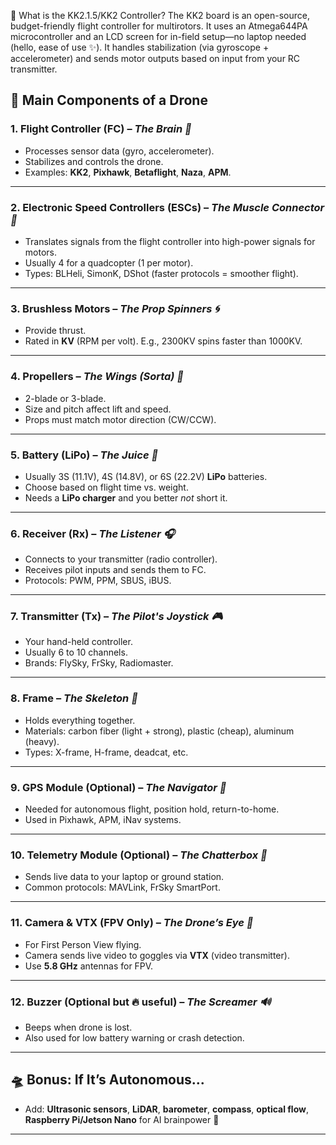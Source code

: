 🧠 What is the KK2.1.5/KK2 Controller?
The KK2 board is an open-source, budget-friendly flight controller for multirotors. It uses an Atmega644PA microcontroller and an LCD screen for in-field setup—no laptop needed (hello, ease of use ✨). It handles stabilization (via gyroscope + accelerometer) and sends motor outputs based on input from your RC transmitter.

## 🧩 **Main Components of a Drone**

### 1. **Flight Controller (FC)** – *The Brain 🧠*

* Processes sensor data (gyro, accelerometer).
* Stabilizes and controls the drone.
* Examples: **KK2**, **Pixhawk**, **Betaflight**, **Naza**, **APM**.

---

### 2. **Electronic Speed Controllers (ESCs)** – *The Muscle Connector 💪*

* Translates signals from the flight controller into high-power signals for motors.
* Usually 4 for a quadcopter (1 per motor).
* Types: BLHeli, SimonK, DShot (faster protocols = smoother flight).

---

### 3. **Brushless Motors** – *The Prop Spinners 🌀*

* Provide thrust.
* Rated in **KV** (RPM per volt). E.g., 2300KV spins faster than 1000KV.

---

### 4. **Propellers** – *The Wings (Sorta) 🍃*

* 2-blade or 3-blade.
* Size and pitch affect lift and speed.
* Props must match motor direction (CW/CCW).

---

### 5. **Battery (LiPo)** – *The Juice 🔋*

* Usually 3S (11.1V), 4S (14.8V), or 6S (22.2V) **LiPo** batteries.
* Choose based on flight time vs. weight.
* Needs a **LiPo charger** and you better *not* short it.

---

### 6. **Receiver (Rx)** – *The Listener 🎧*

* Connects to your transmitter (radio controller).
* Receives pilot inputs and sends them to FC.
* Protocols: PWM, PPM, SBUS, iBUS.

---

### 7. **Transmitter (Tx)** – *The Pilot's Joystick 🎮*

* Your hand-held controller.
* Usually 6 to 10 channels.
* Brands: FlySky, FrSky, Radiomaster.

---

### 8. **Frame** – *The Skeleton 🦴*

* Holds everything together.
* Materials: carbon fiber (light + strong), plastic (cheap), aluminum (heavy).
* Types: X-frame, H-frame, deadcat, etc.

---

### 9. **GPS Module (Optional)** – *The Navigator 🧭*

* Needed for autonomous flight, position hold, return-to-home.
* Used in Pixhawk, APM, iNav systems.

---

### 10. **Telemetry Module (Optional)** – *The Chatterbox 📡*

* Sends live data to your laptop or ground station.
* Common protocols: MAVLink, FrSky SmartPort.

---

### 11. **Camera & VTX (FPV Only)** – *The Drone’s Eye 🎥*

* For First Person View flying.
* Camera sends live video to goggles via **VTX** (video transmitter).
* Use **5.8 GHz** antennas for FPV.

---

### 12. **Buzzer (Optional but 🔥 useful)** – *The Screamer 🔊*

* Beeps when drone is lost.
* Also used for low battery warning or crash detection.

---

## 🛸 Bonus: If It’s Autonomous...

* Add: **Ultrasonic sensors**, **LiDAR**, **barometer**, **compass**, **optical flow**, **Raspberry Pi/Jetson Nano** for AI brainpower 🧠

---


